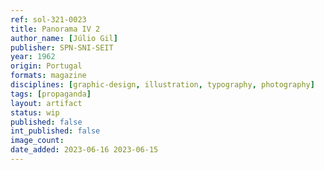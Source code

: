 ```yaml
---
ref: sol-321-0023
title: Panorama IV 2
author_name: [Júlio Gil]
publisher: SPN-SNI-SEIT
year: 1962
origin: Portugal
formats: magazine
disciplines: [graphic-design, illustration, typography, photography]
tags: [propaganda]
layout: artifact
status: wip
published: false
int_published: false
image_count:
date_added: 2023-06-16 2023-06-15
---
```

